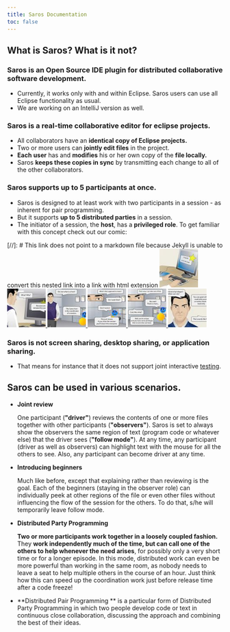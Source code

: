 ```yaml
---
title: Saros Documentation
toc: false
---
```


## What is Saros? What is it not?

### Saros is an Open Source IDE plugin for distributed collaborative software development.

*   Currently, it works only with and within Eclipse. Saros users can
    use all Eclipse functionality as usual.
*   We are working on an IntelliJ version as well.

### Saros is a real-time collaborative editor for eclipse projects.

*   All collaborators have an **identical copy of Eclipse projects.**
*   Two or more users can **jointly edit files** in the project.
*   **Each** **user** has and **modifies** his or her own copy of the
    **file locally.**
*   Saros **keeps these copies in sync** by transmitting each change to
    all of the other collaborators.

### Saros supports up to 5 participants at once.

*   Saros is designed to at least work with two participants in a
    session - as inherent for pair programming.
*   But it supports **up to 5 distributed parties** in a session.
*   The initiator of a session, the **host**, has a **privileged role**.
    To get familiar with this concept check out our comic:

[//]: # This link does not point to a markdown file because Jekyll is unable to convert this nested link into a link with html extension
[![](images/comics/small_6-1_host-comic_frame-1.jpg)
![](images/comics/small_6-1_host-comic_frame-2.jpg)
![](images/comics/small_6-1_host-comic_frame-3.jpg)
![](images/comics/small_6-1_host-comic_frame-4.jpg)
![](images/comics/small_host-comic_frame-5.jpg)
![](images/comics/small_host-comic_frame-6.jpg)](host-comic.html)


### Saros is not screen sharing, desktop sharing, or application sharing.

*   That means for instance that it does not support joint
    interactive [testing](host-comic.md).

## Saros can be used in various scenarios.

* **Joint review**

  One participant (**"driver"**)
  reviews the contents of one or more
  files together with other
  participants
  (**"observers"**). Saros is set to
  always show the observers the same
  region of text (program code or
  whatever else) that the driver sees
  (**"follow mode"**). At any time,
  any participant (driver as well as
  observers) can highlight text with
  the mouse for all the others to
  see. Also, any participant can
  become driver at any time.


* **Introducing beginners**

  Much like before, except that
  explaining rather than reviewing is
  the goal. Each of the beginners
  (staying in the observer role) can
  individually peek at other regions
  of the file or even other files
  without influencing the flow of the
  session for the others. To do that,
  s/he will temporarily leave follow
  mode.


* **Distributed Party Programming**

  **Two or more participants work
  together in a loosely coupled
  fashion.** They **work independently
  much of the time, but can call one
  of the others to help whenever the
  need arises**, for possibly only a
  very short time or for a longer
  episode. In this mode, distributed
  work can even be more powerful than
  working in the same room, as nobody
  needs to leave a seat to help
  multiple others in the course of an
  hour. Just think how this can speed
  up the coordination work just before
  release time after a code freeze!


* **Distributed Pair Programming **
  is a particular form of Distributed
  Party Programming in which two
  people develop code or text in
  continuous close collaboration,
  discussing the approach and
  combining the best of their ideas.

